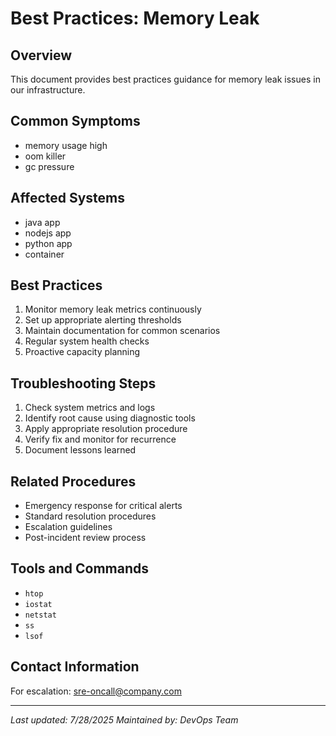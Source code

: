 # Best Practices: Memory Leak

## Overview
This document provides best practices guidance for memory leak issues in our infrastructure.

## Common Symptoms
- memory usage high
- oom killer
- gc pressure

## Affected Systems
- java app
- nodejs app
- python app
- container

## Best Practices
1. Monitor memory leak metrics continuously
2. Set up appropriate alerting thresholds
3. Maintain documentation for common scenarios
4. Regular system health checks
5. Proactive capacity planning

## Troubleshooting Steps
1. Check system metrics and logs
2. Identify root cause using diagnostic tools
3. Apply appropriate resolution procedure
4. Verify fix and monitor for recurrence
5. Document lessons learned

## Related Procedures
- Emergency response for critical alerts
- Standard resolution procedures
- Escalation guidelines
- Post-incident review process

## Tools and Commands
- `htop`
- `iostat`
- `netstat`
- `ss`
- `lsof`

## Contact Information
For escalation: sre-oncall@company.com

---
*Last updated: 7/28/2025*
*Maintained by: DevOps Team*

